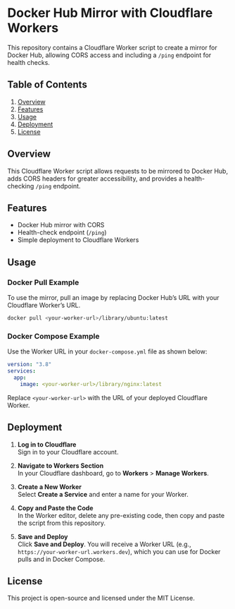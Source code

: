 # Docker Hub Mirror with Cloudflare Workers

This repository contains a Cloudflare Worker script to create a mirror for Docker Hub, allowing CORS access and including a `/ping` endpoint for health checks.

## Table of Contents
1. [Overview](#overview)
2. [Features](#features)
3. [Usage](#usage)
5. [Deployment](#deployment)
6. [License](#license)

## Overview

This Cloudflare Worker script allows requests to be mirrored to Docker Hub, adds CORS headers for greater accessibility, and provides a health-checking `/ping` endpoint.

## Features

- Docker Hub mirror with CORS
- Health-check endpoint (`/ping`)
- Simple deployment to Cloudflare Workers

## Usage

### Docker Pull Example

To use the mirror, pull an image by replacing Docker Hub’s URL with your Cloudflare Worker’s URL.

```bash
docker pull <your-worker-url>/library/ubuntu:latest
```

### Docker Compose Example

Use the Worker URL in your `docker-compose.yml` file as shown below:

```yaml
version: "3.8"
services:
  app:
    image: <your-worker-url>/library/nginx:latest
```

Replace `<your-worker-url>` with the URL of your deployed Cloudflare Worker.

## Deployment

1. **Log in to Cloudflare**  
   Sign in to your Cloudflare account.

2. **Navigate to Workers Section**  
   In your Cloudflare dashboard, go to **Workers** > **Manage Workers**.

3. **Create a New Worker**  
   Select **Create a Service** and enter a name for your Worker.

4. **Copy and Paste the Code**  
   In the Worker editor, delete any pre-existing code, then copy and paste the script from this repository.

5. **Save and Deploy**  
   Click **Save and Deploy**. You will receive a Worker URL (e.g., `https://your-worker-url.workers.dev`), which you can use for Docker pulls and in Docker Compose.

## License

This project is open-source and licensed under the MIT License.
